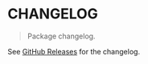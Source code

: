 # CHANGELOG

> Package changelog.

See [GitHub Releases](https://github.com/stdlib-js/random-array-triangular/releases) for the changelog.